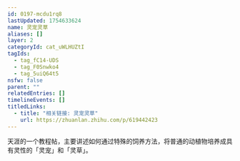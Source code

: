 ```yaml
---
id: 0197-mcdu1rq8
lastUpdated: 1754633624
name: 灵宠灵草
aliases: []
layer: 2
categoryId: cat_uWLHUZtI
tagIds:
  - tag_fC14-UDS
  - tag_F0Snwko4
  - tag_5uiQ64t5
nsfw: false
parent: ""
relatedEntries: []
timelineEvents: []
titledLinks:
  - title: "相关链接: 灵宠灵草"
    url: https://zhuanlan.zhihu.com/p/619442423
---
```


天涯的一个教程帖，主要讲述如何通过特殊的饲养方法，将普通的动植物培养成具有灵性的「灵宠」和「灵草」。